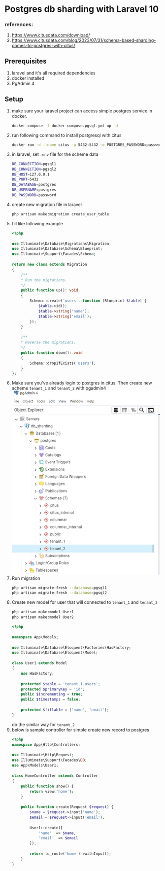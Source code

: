 # Postgres db sharding with Laravel 10
### references:
1. https://www.citusdata.com/download/
2. https://www.citusdata.com/blog/2023/07/31/schema-based-sharding-comes-to-postgres-with-citus/
## Prerequisites
1. laravel and it's all required dependencies
2. docker installed
3. PgAdmin 4

## Setup
1. make sure your laravel project can access simple postgres service in docker.
    ```bash
    docker compose -f docker-compose.pgsql.yml up -d
    ```
2. run following command to install postgresql with citus
    ```bash
    docker run -d --name citus -p 5432:5432 -e POSTGRES_PASSWORD=password citusdata/citus:12.1
    ```
3. in laravel, set `.env` file for the scheme data
    ```bash
    DB_CONNECTION=pgsql1
    DB_CONNECTION=pgsql2
    DB_HOST=127.0.0.1
    DB_PORT=5432
    DB_DATABASE=postgres
    DB_USERNAME=postgres
    DB_PASSWORD=password
    ```
4. create new migration file in laravel
    ```bash
    php artisan make:migration create_user_table
    ```
5. fill like following example
    ```php
    <?php

    use Illuminate\Database\Migrations\Migration;
    use Illuminate\Database\Schema\Blueprint;
    use Illuminate\Support\Facades\Schema;

    return new class extends Migration
    {
        /**
        * Run the migrations.
        */
        public function up(): void
        {
            Schema::create('users', function (Blueprint $table) {
                $table->id();
                $table->string('name');
                $table->string('email');
            });
        }

        /**
        * Reverse the migrations.
        */
        public function down(): void
        {
            Schema::dropIfExists('users');
        }
    };

    ```
6. Make sure you've already login to postgres in citus. Then create new scheme `tenant_1` and `tenant_2` with pgadmin4
    ![](/scheme-tenant.png)
7. Run migration
    ```bash
    php artisan migrate:fresh --database=pgsql1
    php artisan migrate:fresh --database=pgsql2
    ```
8. Create new model for user that will connected to `tenant_1` and `tenant_2`
    ```bash
    php artisan make:model User1
    php artisan make:model User2
    ```
    ```php
    <?php

    namespace App\Models;

    use Illuminate\Database\Eloquent\Factories\HasFactory;
    use Illuminate\Database\Eloquent\Model;

    class User1 extends Model
    {
        use HasFactory;

        protected $table = 'tenant_1.users';
        protected $primaryKey = 'id';
        public $incrementing = true;
        public $timestamps = false;

        protected $fillable = ['name', 'email'];
    }
    ```
    do the similar way for `tenant_2`
9. below is sample controller for simple create new record to postgres
    ```php
    <?php
    namespace App\Http\Controllers;

    use Illuminate\Http\Request;
    use Illuminate\Support\Facades\DB;
    use App\Models\User1;

    class HomeController extends Controller
    {
        public function show() {
            return view('home');
        }
        
        public function create(Request $request) {
            $name = $request->input('name');
            $email = $request->input('email');

            User1::create([
                'name'  => $name,
                'email'  => $email
            ]);

            return to_route('home')->withInput();
        }
    }

    ```